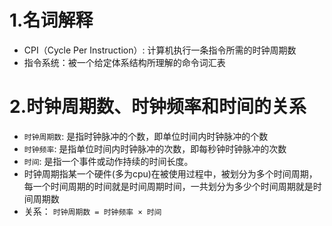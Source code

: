 # 1.名词解释
* CPI（Cycle Per Instruction）: 计算机执行一条指令所需的时钟周期数
* 指令系统：被一个给定体系结构所理解的命令词汇表

# 2.时钟周期数、时钟频率和时间的关系
* ```时钟周期数```: 是指时钟脉冲的个数，即单位时间内时钟脉冲的个数
* ```时钟频率```: 是指单位时间内时钟脉冲的次数，即每秒钟时钟脉冲的次数
* ```时间```: 是指一个事件或动作持续的时间长度。
* 时钟周期指某一个硬件(多为cpu)在被使用过程中，被划分为多个时间周期，每一个时间周期的时间就是时间周期时间，一共划分为多少个时间周期就是时间周期数
* 关系： ```时钟周期数 = 时钟频率 × 时间```
